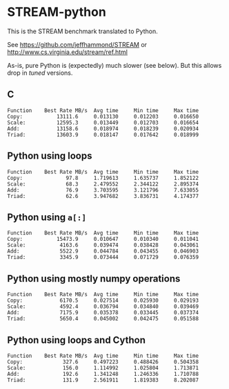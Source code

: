 # STREAM-python

This is the STREAM benchmark translated to Python.

See https://github.com/jeffhammond/STREAM or http://www.cs.virginia.edu/stream/ref.html

As-is, pure Python is (expectedly) much slower (see below).  But this allows drop in *tuned* versions.

## C

```
Function    Best Rate MB/s  Avg time     Min time     Max time
Copy:           13111.6     0.013130     0.012203     0.016650
Scale:          12595.3     0.013449     0.012703     0.016654
Add:            13158.6     0.018974     0.018239     0.020934
Triad:          13603.9     0.018147     0.017642     0.018999
```

## Python using loops

```
Function    Best Rate MB/s  Avg time     Min time     Max time
Copy:              97.8     1.719613     1.635737     1.852122
Scale:             68.3     2.479552     2.344122     2.895374
Add:               76.9     3.703595     3.121796     7.633055
Triad:             62.6     3.947682     3.836731     4.174377
```

## Python using `a[:]`

```
Function    Best Rate MB/s  Avg time     Min time     Max time
Copy:           15473.9     0.010647     0.010340     0.011041
Scale:           4163.6     0.039474     0.038428     0.043061
Add:             5522.9     0.044784     0.043455     0.046903
Triad:           3345.9     0.073444     0.071729     0.076359
```

## Python using mostly numpy operations

```
Function    Best Rate MB/s  Avg time     Min time     Max time
Copy:            6170.5     0.027514     0.025930     0.029193
Scale:           4592.4     0.036794     0.034840     0.039469
Add:             7175.9     0.035378     0.033445     0.037374
Triad:           5650.4     0.045002     0.042475     0.051588
```

## Python using loops and Cython

```
Function    Best Rate MB/s  Avg time     Min time     Max time
Copy:             327.6     0.497223     0.488426     0.504358
Scale:            156.0     1.114992     1.025804     1.713871
Add:              192.6     1.341248     1.246336     1.710788
Triad:            131.9     2.561911     1.819383     8.202087
```
